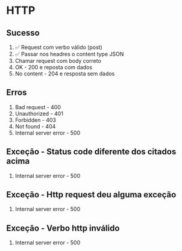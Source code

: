 # HTTP
## Sucesso
1. ✅ Request com verbo válido (post)
2. ✅ Passar nos headres o content type JSON
3. Chamar request com body correto
4. OK - 200 e reposta com dados
5. No content - 204 e resposta sem dados

## Erros
1. Bad request - 400
2. Unauthorized - 401
3. Forbidden - 403
4. Not found - 404
5. Internal server error - 500

## Exceção - Status code diferente dos citados acima
1. Internal server error - 500

## Exceção - Http request deu alguma exceção
1. Internal server error - 500

## Exceção - Verbo http inválido
1. Internal server error - 500
